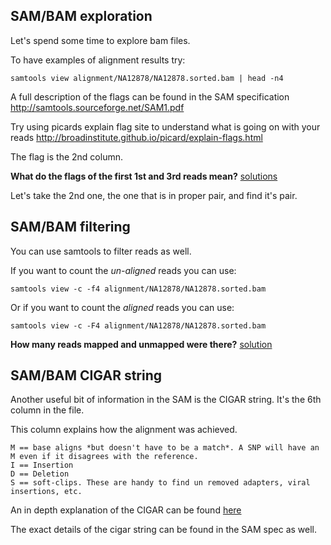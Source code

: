 ## SAM/BAM exploration
Let's spend some time to explore bam files.

To have examples of alignment results try:

```
samtools view alignment/NA12878/NA12878.sorted.bam | head -n4
```

A full description of the flags can be found in the SAM specification
http://samtools.sourceforge.net/SAM1.pdf

Try using picards explain flag site to understand what is going on with your reads
http://broadinstitute.github.io/picard/explain-flags.html

The flag is the 2nd column.

**What do the flags of the first 1st and 3rd reads mean?** [solutions](../solutions/_sambam1.md)

Let's take the 2nd one, the one that is in proper pair, and find it's pair.

## SAM/BAM filtering

You can use samtools to filter reads as well.

If you want to count the *un-aligned* reads you can use:

```
samtools view -c -f4 alignment/NA12878/NA12878.sorted.bam
```

Or if you want to count the *aligned* reads you can use:

```
samtools view -c -F4 alignment/NA12878/NA12878.sorted.bam
```

**How many reads mapped and unmapped were there?** [solution](../solutions/_sambam2.md)

## SAM/BAM CIGAR string
Another useful bit of information in the SAM is the CIGAR string.
It's the 6th column in the file. 

This column explains how the alignment was achieved.
 
	M == base aligns *but doesn't have to be a match*. A SNP will have an M even if it disagrees with the reference.
	I == Insertion
	D == Deletion
	S == soft-clips. These are handy to find un removed adapters, viral insertions, etc.

An in depth explanation of the CIGAR can be found [here](http://genome.sph.umich.edu/wiki/SAM)

The exact details of the cigar string can be found in the SAM spec as well.
